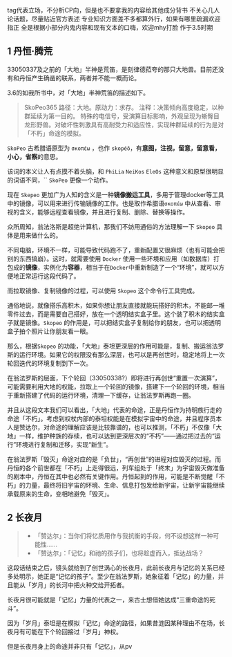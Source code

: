 
tag代表立场，不分析CP向，但是也不要拿我的内容给其他成分背书
不关心几人论话题，尽量贴近官方表述
专业知识方面差不多都算外行，如果有哪里疏漏欢迎指正
全是根据小部分内鬼内容和现有文本的口嗨，欢迎mhy打脸
作于3.5时期

## 1 丹恒·腾荒

33050337及之前的「大地」半神是荒笛，是刻律德菈夸的那只大地兽。目前还没有和丹恒产生确凿的联系，两者并不能一概而论。

3.6的如我所书中，对「大地」半神荒笛的描述如下。

> SkoPeo365
> 路径：大地。原动力：求存。
	注释：决策倾向高度稳定，以种群延续为第一目的。
	特殊的电信号，受演算目标影响，外观呈现为蜥臀目龙形野兽。对破坏性刺激具有高耐受力和适应性，实现种群延续的行为是对「不朽」命途的模拟。


`SkoPeo` 古希腊语原型为 `σκοπέω` ，也作 `skopéō`，有**意图，注视，留意，留意看，小心，省察**的意思。

该词的本义让人有点摸不着头脑，和 `PhiLia` `NeiKos` `EleOs` 这种意义和原型很明显的词语不同，``
`SkoPeo` 更像一个动作。

现在 `Skepeo` 更加广为人知的含义是一种**镜像搬运工具**，多用于管理docker等工具中的镜像，可以用来进行传输镜像的工作。也是取作希腊语`σκοπέω` 中从查看、审视的含义，能够远程查看镜像，并且进行复制、删除、替换等操作。

众所周知，翁法洛斯是超绝计算机，那我们不妨用通俗的方法理解一下 `Skopeo` 具体是用来做什么的。

不同电脑，环境不一样，可能导致代码跑不了，重新配置又很麻烦（也有可能会把别的东西搞崩）。这时，就需要使用 `Docker` 使用一些环境和应用（如数据库）打包成的**镜像**，实例化为**容器**，相当于在`Docker`中重新制造了一个“环境”，就可以方便地正常运行这段代码了。

而拉取镜像、复制镜像的过程，可以使用 `Skopeo` 这个命令行工具完成。

通俗地说，就像搭乐高积木，如果你想让朋友直接就能玩搭好的积木，不能邮一堆零件过去，而是需要自己搭好，放在一个透明结实盒子里。这个装了积木的结实盒子就是镜像。`Skopeo` 的作用是，可以把结实盒子复制给你的朋友，也可以把透明盒子拍个照片让你朋友看一眼。

那么，根据`Skopeo` 的功能，「大地」泰坦更深层的作用可能是，复制、搬运翁法罗斯的运行环境。如果它的权限没有那么深层，也可以是再创世时，稳定地将上一次轮回迭代的环境复制到下一次。

在翁法罗斯的层面，下个轮回（33050338?）即将进行再创世“重置一次演算”，可能需要利用大地的权能，拉取上一个轮回的镜像，搭建下一个轮回的环境，相当于重新搭建了代码的运行环境，清理一下缓存，让翁法罗斯再跑一圈。

并且从这段文本我们可以看出，「大地」代表的命途，正是丹恒作为持明族行走的命途「不朽」。考虑到权杖内部的泰坦权能是在模拟宇宙中的命途，并且程序员本人是赞达尔，对命途的理解应该是比较靠谱的，也可以推测，「不朽」不仅像「大地」一样，维护种族的存续，也可以达到更深层次的“不朽”——通过把过去的“运行”环境进行复制和迁移，实现“新生”。

在翁法罗斯「毁灭」命途对应的是「负世」，“再创世”的进程对应毁灭的过程。而丹恒的各个前世都在「不朽」上走得很远，列车组处于「终末」为宇宙毁灭做准备的剧本中，丹恒在其中也必然有关键作用。丹恒起到的作用，可能是不断觉醒「不朽」的力量，最终将旧宇宙的环境、生命、信息打包发给新宇宙，让新宇宙能继续承载原来的生命，变相地避免「毁灭」。

## 2 长夜月

> - 「赞达尔」：当你们将忆质用作与我抗衡的手段，何不设想这样一种可能性……
> - 「赞达尔」：「记忆」和祂的孩子们，也将趁虚而入，抵达战场？

这段话结束之后，镜头就给到了创世涡心的长夜月，此前长夜月与记忆的关系已经多处明示，她正是“记忆的孩子”。至少在翁法罗斯，她象征着「记忆」的力量，并且能从「岁月」的长河中把火种交给开拓者。

长夜月很可能就是「记忆」力量的代表之一，来古士想借她达成“三重命途的死斗”。

因为「岁月」泰坦是在模拟「记忆」命途的路径，如果昔涟因某种理由不在场，长夜月有可能在下个轮回接过「岁月」神权。

但是长夜月身上的命途并非只有「记忆」，从pv

